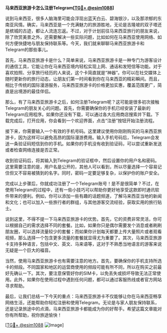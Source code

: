 **马来西亚旅游卡怎么注册Telegram[[TG💪+ @esim1088](https://t.me/s/esim1088)]**

说到马来西亚，很多人脑海里可能会浮现出蓝天白云、碧海银沙，以及那浓郁的东南亚风情。确实，马来西亚是一个充满魅力的旅游胜地，无论是吉隆坡的双子塔还是槟城的古迹，都让人流连忘返。不过，对于计划前往马来西亚旅行的朋友来说，除了欣赏美景之外，还需要解决一些实际问题，比如如何在马来西亚使用网络、如何方便快捷地与朋友保持联系等。今天，我们就来聊聊马来西亚旅游卡和Telegram的那些事儿。

首先，马来西亚旅游卡是什么？简单来说，马来西亚旅游卡是一种专门为游客设计的通信工具，它能让你在马来西亚境内轻松实现上网、通话和发短信等功能。对于喜欢拍照、分享旅行经历的人来说，这个卡简直就是“神器”。你可以在社交媒体上随时更新你的旅行动态，让朋友们第一时间看到你在马来西亚的精彩瞬间。而且，相比于传统的国际漫游服务，马来西亚旅游卡的价格更加实惠，覆盖范围更广，简直是出境游的最佳伴侣。

那么，有了马来西亚旅游卡之后，如何注册Telegram呢？这可能是很多初次接触Telegram的朋友关心的问题。首先，你需要确保你的手机已经安装了最新的Telegram应用程序。如果你还没有下载，可以通过各大应用商店搜索并下载。下载完成后，打开应用，你会看到一个欢迎界面，点击“注册”按钮开始注册流程。

接下来，你需要输入一个有效的手机号码。这里建议使用你刚刚购买的马来西亚旅游卡，因为这样可以避免高昂的国际漫游费用。输入手机号码后，Telegram会发送一条验证码短信到你的手机。如果你的手机没有收到验证码，可以尝试重新发送或者检查网络连接是否正常。

收到验证码后，将其输入到Telegram的验证框中，然后设置你的用户名和密码。这里需要注意的是，用户名是公开的，其他人可以看到，所以尽量选择一个容易记住但又不容易被猜到的名字。同时，密码一定要足够复杂，以保护你的账户安全。

完成以上步骤后，你就成功注册了一个Telegram账号！是不是很简单？不过，在使用Telegram的过程中，还有一些小技巧可以帮助你更好地享受这款即时通讯软件带来的便利。例如，你可以添加一些有趣的话题频道，了解马来西亚当地的新闻和文化；也可以加入一些旅行者的群组，与其他游客交流经验，获取实用的旅行贴士。

说到这里，不得不提一下马来西亚旅游卡的优势。首先，它的资费非常灵活，你可以根据自己的需求选择不同的套餐。比如，如果你只是偶尔需要发个消息或者刷刷朋友圈，可以选择流量较少的套餐；而如果你计划每天都要上传大量照片或者观看视频，那么选择一个包含更多流量的套餐就显得尤为重要了。其次，马来西亚旅游卡支持多种语言，包括中文、英文、马来语等，这对于不熟悉当地语言的游客来说无疑是一个巨大的福音。

当然，使用马来西亚旅游卡也有需要注意的地方。首先，要确保你的手机支持所选卡的频段。不同国家和地区的运营商使用的频段可能有所不同，所以在购买之前最好先确认一下。其次，要注意保管好你的SIM卡，以免丢失或损坏导致无法正常使用。此外，如果你在使用过程中遇到任何问题，都可以通过客服热线或者官方网站寻求帮助。

最后，让我们总结一下今天的重点：马来西亚旅游卡不仅能够让你在马来西亚畅享网络生活，还能帮助你轻松注册和使用Telegram。无论是与家人朋友保持联系，还是记录旅途中的点滴，马来西亚旅游卡都能成为你的好帮手。希望这篇文章能对你有所帮助，祝你旅途愉快！

[[TG💪+ @esim1088](https://t.me/s/esim1088) ![Image](https://i.postimg.cc/4NQfJmqS/Snipaste-2025-05-13-00-14-12.png)]